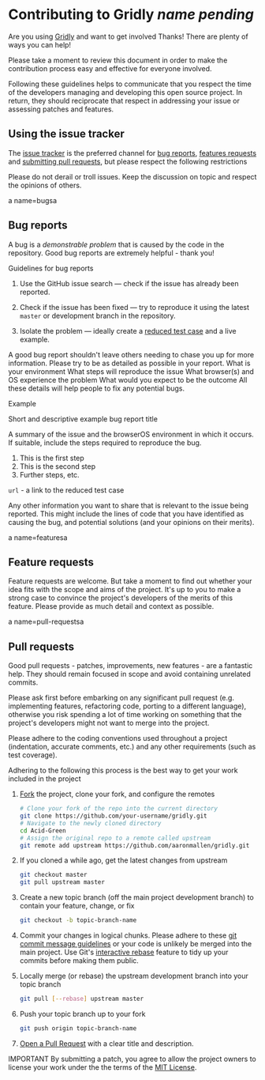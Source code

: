 # Contributing to Gridly *name pending*

Are you using [Gridly](https://github.com/aaronmallen/gridly) and want to get involved
Thanks! There are plenty of ways you can help!

Please take a moment to review this document in order to make the contribution
process easy and effective for everyone involved.

Following these guidelines helps to communicate that you respect the time of
the developers managing and developing this open source project. In return,
they should reciprocate that respect in addressing your issue or assessing
patches and features.


## Using the issue tracker

The [issue tracker](https://github.com/aaronmallen/gridly/issues) is
the preferred channel for [bug reports](#bugs), [features requests](#features)
and [submitting pull requests](#pull-requests), but please respect the following
restrictions

 Please do not derail or troll issues. Keep the discussion on topic and
  respect the opinions of others.

a name=bugsa
## Bug reports

A bug is a _demonstrable problem_ that is caused by the code in the repository.
Good bug reports are extremely helpful - thank you!

Guidelines for bug reports

1. Use the GitHub issue search &mdash; check if the issue has already been
   reported.

2. Check if the issue has been fixed &mdash; try to reproduce it using the
   latest `master` or development branch in the repository.

3. Isolate the problem &mdash; ideally create a [reduced test
   case](http://css-tricks.com/6263-reduced-test-cases) and a live example.

A good bug report shouldn't leave others needing to chase you up for more
information. Please try to be as detailed as possible in your report. What is
your environment What steps will reproduce the issue What browser(s) and OS
experience the problem What would you expect to be the outcome All these
details will help people to fix any potential bugs.

Example

 Short and descriptive example bug report title

 A summary of the issue and the browserOS environment in which it occurs. If
 suitable, include the steps required to reproduce the bug.

 1. This is the first step
 2. This is the second step
 3. Further steps, etc.

 `url` - a link to the reduced test case

 Any other information you want to share that is relevant to the issue being
 reported. This might include the lines of code that you have identified as
 causing the bug, and potential solutions (and your opinions on their
 merits).


a name=featuresa
## Feature requests

Feature requests are welcome. But take a moment to find out whether your idea
fits with the scope and aims of the project. It's up to you to make a strong
case to convince the project's developers of the merits of this feature. Please
provide as much detail and context as possible.


a name=pull-requestsa
## Pull requests

Good pull requests - patches, improvements, new features - are a fantastic
help. They should remain focused in scope and avoid containing unrelated
commits.

Please ask first before embarking on any significant pull request (e.g.
implementing features, refactoring code, porting to a different language),
otherwise you risk spending a lot of time working on something that the
project's developers might not want to merge into the project.

Please adhere to the coding conventions used throughout a project (indentation,
accurate comments, etc.) and any other requirements (such as test coverage).

Adhering to the following this process is the best way to get your work
included in the project

1. [Fork](httphelp.github.comfork-a-repo) the project, clone your fork,
   and configure the remotes

   ```bash
   # Clone your fork of the repo into the current directory
   git clone https://github.com/your-username/gridly.git
   # Navigate to the newly cloned directory
   cd Acid-Green
   # Assign the original repo to a remote called upstream
   git remote add upstream https://github.com/aaronmallen/gridly.git
   ```

2. If you cloned a while ago, get the latest changes from upstream

   ```bash
   git checkout master
   git pull upstream master
   ```

3. Create a new topic branch (off the main project development branch) to
   contain your feature, change, or fix

   ```bash
   git checkout -b topic-branch-name
   ```

4. Commit your changes in logical chunks. Please adhere to these [git commit
   message guidelines](http://tbaggery.com/20080419a-note-about-git-commit-messages.html)
   or your code is unlikely be merged into the main project. Use Git's
   [interactive rebase](https://help.github.com/articles/interactive-rebase)
   feature to tidy up your commits before making them public.

5. Locally merge (or rebase) the upstream development branch into your topic branch

   ```bash
   git pull [--rebase] upstream master
   ```

6. Push your topic branch up to your fork

   ```bash
   git push origin topic-branch-name
   ```

7. [Open a Pull Request](https://help.github.com/articles/using-pull-requests)
    with a clear title and description.

IMPORTANT By submitting a patch, you agree to allow the project owners to
license your work under the the terms of the [MIT License](LICENSE.md).